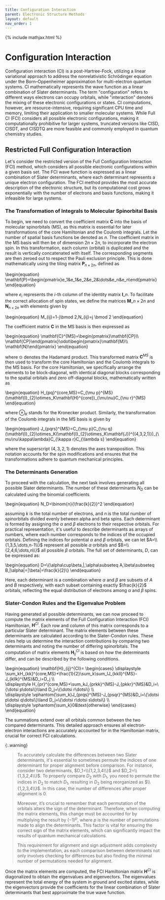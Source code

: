 ```yaml
---
title: Configuration Interaction
parent: Electronic Structure Methods
layout: default
nav_order: 1
---
```

{% include mathjax.html %}

# Configuration Interaction

Configuration interaction (CI) is a post-Hartree-Fock, utilizing a linear variational approach to address the nonrelativistic Schrödinger equation under the Born–Oppenheimer approximation for multi-electron quantum systems. CI mathematically represents the wave function as a linear combination of Slater determinants. The term "configuration" refers to different ways electrons can occupy orbitals, while "interaction" denotes the mixing of these electronic configurations or states. CI computations, however, are resource-intensive, requiring significant CPU time and memory, limiting their application to smaller molecular systems. While Full CI (FCI) considers all possible electronic configurations, making it computationally prohibitive for larger systems, truncated versions like CISD, CISDT, and CISDTQ are more feasible and commonly employed in quantum chemistry studies.


## Restricted Full Configuration Interaction

Let's consider the restricted version of the Full Configuration Interaction (FCI) method, which considers all possible electronic configurations within a given basis set. The FCI wave function is expressed as a linear combination of Slater determinants, where each determinant represents a unique electron configuration. The FCI method provides the most accurate description of the electronic structure, but its computational cost grows exponentially with the number of electrons and basis functions, making it infeasible for large systems.

### The Transformation of Integrals to Molecular Spinorbital Basis
To begin, we need to convert the coefficient matrix $\mathbf{C}$ into the basis of molecular spinorbitals (MS), as this matrix is essential for later transformations of the core Hamiltonian and the Coulomb integrals. Let the number of spatial basis functions be denoted as $n$. The coefficient matrix in the MS basis will then be of dimension $2n \times 2n$, to incorporate the electron spin. In this transformation, each column (orbital) is duplicated and the result is vertically concatenated with itself. The corresponding segments are then zeroed out to respect the Pauli exclusion principle. This is done mathematically using the tiling matrix $\mathbf{P}_{n \times 2n}$, defined as

\begin{equation}
\mathbf{P}=\begin{pmatrix}e_1&e_1&e_2&e_2&\dots&e_n&e_n\end{pmatrix}
\end{equation}

where $e_i$ represents the $i$-th column of the identity matrix $\mathbf{I}\_n$. To facilitate the correct allocation of spin states, we define the matrices $\mathbf{M}\_{n \times 2n}$ and $\mathbf{N}_{n \times 2n}$ with elements given by

\begin{equation}
M_{ij}=1-j\bmod 2,N_{ij}=j \bmod 2
\end{equation}

The coefficient matrix $\mathbf{C}$ in the MS basis is then expressed as

\begin{equation}
\mathbf{C}^{MS}=\begin{pmatrix}\mathbf{CP}\\\ \mathbf{CP}\end{pmatrix}\odot\begin{pmatrix}\mathbf{M}\\\ \mathbf{N}\end{pmatrix}
\end{equation}

where $\odot$ denotes the Hadamard product. This transformed matrix $\mathbf{C}^{MS}$ is then used to transform the core Hamiltonian and the Coulomb integrals to the MS basis. For the core Hamiltonian, we specifically arrange the elements to be block-diagonal, with identical diagonal blocks corresponding to the spatial orbitals and zero off-diagonal blocks, mathematically written as

\begin{equation}
H_{pq}^{core,MS}=C_{\mu p}^{MS}(\mathbf{I}\_{2}\otimes_K\mathbf{H}^{core})\_{\mu\nu}C_{\nu r}^{MS}
\end{equation}

where $\otimes_K$ stands for the Kronecker product. Similarly, the transformation of the Coulomb integrals in the MS basis is given by

\begin{equation}
J_{pqrs}^{MS}=C_{\mu p}C_{\nu q}(\mathbf{I}\_{2}\otimes_K(\mathbf{I}\_{2}\otimes_K\mathbf{J})^{(4,3,2,1)})\_{\mu\nu\kappa\lambda}C_{\kappa r}C_{\lambda s}
\end{equation}

where the superscript $(4,3,2,1)$ denotes the axes transposition. This notation accounts for the spin modifications and ensures that the transformations adhere to quantum mechanical principles.

### The Determinants Generation

To proceed with the calculation, the next task involves generating all possible Slater determinants. The number of these determinants $N_D$ can be calculated using the binomial coefficients

\begin{equation}
N_D=\binom{n}{\frac{k}{2}}^2
\end{equation}

assuming $k$ is the total number of electrons, and $n$ is the total number of spinorbitals divided evenly between alpha and beta spins. Each determinant is formed by assigning the $\alpha$ and $\beta$ electrons to their respective orbitals. For practical representation, it's useful to describe determinants as arrays of numbers, where each number corresponds to the indices of the occupied orbitals. Defining the indices for potential $\alpha$ and $\beta$ orbitals, we can let $A=\\{1,3,5,\dots,n-1\\}$ represent all possible $\alpha$ orbitals and $B=\\{2,4,6,\dots,n\\}$ all possible $\beta$ orbitals. The full set of determinants, $D$, can be expressed as:

\begin{equation}
D=\\{\alpha\cup\beta\,|\,\alpha\subseteq A,\beta\subseteq B,|\alpha|=|\beta|=\frac{k}{2}\\}
\end{equation}

Here, each determinant is a combination where $\alpha$ and $\beta$ are subsets of $A$ and $B$ respectively, with each subset containing exactly $\frac{k}{2}$ orbitals, reflecting the equal distribution of electrons among $\alpha$ and $\beta$ spins.

### Slater-Condon Rules and the Eigenvalue Problem

Having generated all possible determinants, we can now proceed to compute the matrix elements of the Full Configuration Interaction (FCI) Hamiltonian, $\mathbf{H}^{CI}$. Each row and column of this matrix corresponds to a particular Slater determinant. The matrix elements between these determinants are calculated according to the Slater-Condon rules. These rules help us determine the interaction contributions by comparing two determinants and noting the number of differing spinorbitals. The computation of matrix elements $\mathbf{H}_{ij}^{CI}$ is based on how the determinants differ, and can be described by the following conditions.

\begin{equation}
\mathbf{H}_{ij}^{CI}=
\begin{cases} 
\displaystyle \sum_kH\_{kk}^{core,MS}+\frac{1}{2}\sum_k\sum_lJ\_{kkll}^{MS}-J\_{kllk}^{MS}&D_i=D_j \\\\\
\displaystyle H\_{pr}^{core,MS}+\sum_kJ\_{prkk}^{MS}-J\_{pkkr}^{MS}&D_i=\\{\dotsi p\dotsi\\}\land D_j=\\{\dotsi r\dotsi\\} \\\\\
\displaystyle \vphantom{\sum_k}J\_{prqs}^{MS}-J\_{psqr}^{MS}&D_i=\\{\dotsi p\dotsi q\dotsi\\}\land D_j=\\{\dotsi r\dotsi s\dotsi\\} \\\\\
\displaystyle \vphantom{\sum_k}0&\text{otherwise}
\end{cases}
\end{equation}

The summations extend over all orbitals common between the two compared determinants. This detailed approach ensures all electron-electron interactions are accurately accounted for in the Hamiltonian matrix, crucial for correct FCI calculations.

{:.warning}
> To accurately calculate the differences between two Slater determinants, it's essential to sometimes permute the indices of one determinant for proper alignment before comparison. For instance, consider two determinants, $D_1=\\{1,2,3,4\\}$ and $D_2=\\{1,3,2,4\\}$. To properly compare $D_2$ with $D_1$, you need to permute the indices in $D_2$ to match $D_1$, resulting in $D_2$ being reorganized as $\\{1,2,3,4\\}$. In this case, the number of differences after proper alignment is 0.
>
> Moreover, it’s crucial to remember that each permutation of the orbitals alters the sign of the determinant. Therefore, when computing the matrix elements, this change must be accounted for by multiplying the result by $(−1)^p$, where $p$ is the number of permutations made to align the determinants. This factor is vital for ensuring the correct sign of the matrix elements, which can significantly impact the results of quantum mechanical calculations.
>
> This requirement for alignment and sign adjustment adds complexity to the implementation, as each comparison between determinants not only involves checking for differences but also finding the minimal number of permutations needed for alignment.

Once the matrix elements are computed, the FCI Hamiltonian matrix $\mathbf{H}^{CI}$ is diagonalized to obtain the eigenvalues and eigenvectors. The eigenvalues represent the total energy of the system in ground and excited states, while the eigenvectors provide the coefficients for the linear combination of Slater determinants that best approximate the true wave function.
